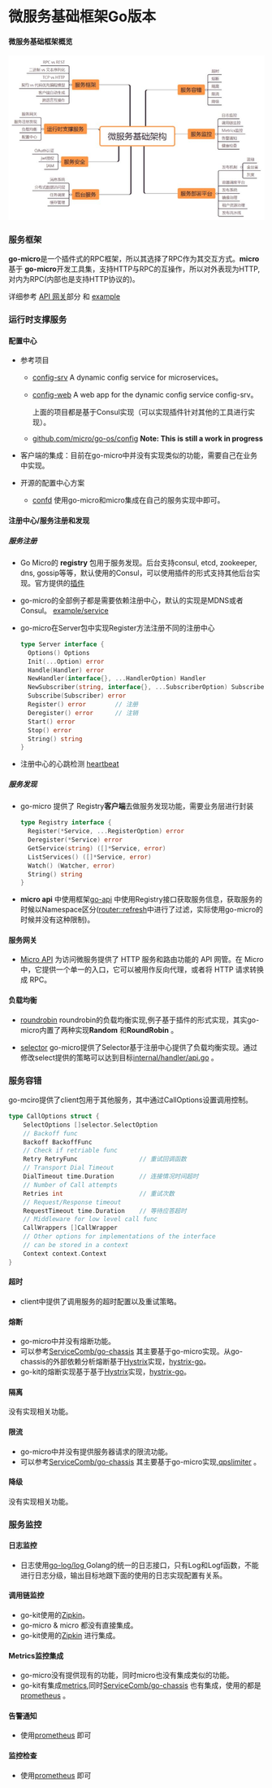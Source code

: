 # 微服务基础框架Go版本

#### 微服务基础框架概览

![1](./640.jpg)

### 服务框架

**go-micro**是一个插件式的RPC框架，所以其选择了RPC作为其交互方式。**micro**基于	**go-micro**开发工具集，支持HTTP与RPC的互操作，所以对外表现为HTTP,对内为RPC(内部也是支持HTTP协议的)。

详细参考 [API 网关](https://micro.mu/docs/api.html)部分 和 [example](https://github.com/feixiao/examples/tree/master/greeter)

### 运行时支撑服务

#### 配置中心

+ 参考项目

  + [config-srv](https://github.com/feixiao/config-srv)  A dynamic config service for microservices。
  + [config-web](https://github.com/feixiao/config-web)  A web app for the dynamic config service config-srv。

    上面的项目都是基于Consul实现（可以实现插件针对其他的工具进行实现）。

  + [github.com/micro/go-os/config](https://github.com/micro/go-os/tree/master/config)    **Note: This is still a work in progress**

+ 客户端的集成：目前在go-micro中并没有实现类似的功能，需要自己在业务中实现。

+ 开源的配置中心方案

  + [confd](https://github.com/kelseyhightower/confd)    使用go-micro和micro集成在自己的服务实现中即可。

#### 注册中心/服务注册和发现

##### 服务注册

+ Go Micro的 **registry** 包用于服务发现。后台支持consul, etcd, zookeeper, dns, gossip等等，默认使用的Consul，可以使用插件的形式支持其他后台实现。官方提供的[插件](https://github.com/micro/go-plugins/tree/master/registry)

+ go-micro的全部例子都是需要依赖注册中心，默认的实现是MDNS或者Consul。 [example/service](https://github.com/feixiao/examples/tree/master/service)

+ go-micro在Server包中实现Register方法注册不同的注册中心

  ```go
  type Server interface {
  	Options() Options
  	Init(...Option) error
  	Handle(Handler) error
  	NewHandler(interface{}, ...HandlerOption) Handler
  	NewSubscriber(string, interface{}, ...SubscriberOption) Subscriber
  	Subscribe(Subscriber) error
  	Register() error		// 注册
  	Deregister() error		// 注销
  	Start() error
  	Stop() error
  	String() string
  }
  ```

+ 注册中心的心跳检测 [heartbeat](https://github.com/micro-analysis/examples/tree/master/heartbeat)

##### 服务发现

+ go-micro 提供了 Registry**客户端**去做服务发现功能，需要业务层进行封装

  ```go
  type Registry interface {
  	Register(*Service, ...RegisterOption) error
  	Deregister(*Service) error
  	GetService(string) ([]*Service, error)
  	ListServices() ([]*Service, error)
  	Watch() (Watcher, error)
  	String() string
  }
  ```

+ **micro api** 中使用框架[go-api](https://github.com/micro-analysis/go-api) 中使用Registry接口获取服务信息，获取服务的时候以Namespace区分([router::refresh](github.com/micro-analysis/go-api/blob/master/router/router.go)中进行了过滤，实际使用go-micro的时候并没有这种限制)。

#### 服务网关

+ [Micro API](https://github.com/micro/micro/tree/master/api) 为访问微服务提供了 HTTP 服务和路由功能的 API 网管。在 Micro 中，它提供一个单一的入口，它可以被用作反向代理，或者将 HTTP 请求转换成 RPC。

#### 负载均衡

+ [roundrobin](https://github.com/micro-analysis/examples/tree/master/roundrobin) roundrobin的负载均衡实现,例子基于插件的形式实现，其实go-micro内置了两种实现**Random** 和**RoundRobin** 。


+ [selector](https://github.com/micro/go-micro/tree/master/selector) go-micro提供了Selector基于注册中心提供了负载均衡实现。通过修改select提供的策略可以达到目标[internal/handler/api.go](https://github.com/micro-analysis/micro/blob/master/internal/handler/api.go)  。



### 服务容错

go-mciro提供了client包用于其他服务，其中通过CallOptions设置调用控制。

```go
type CallOptions struct {
	SelectOptions []selector.SelectOption
	// Backoff func
	Backoff BackoffFunc	
	// Check if retriable func
	Retry RetryFunc					// 重试回调函数
	// Transport Dial Timeout
	DialTimeout time.Duration		// 连接情况时间超时
	// Number of Call attempts
	Retries int					    // 重试次数
	// Request/Response timeout
	RequestTimeout time.Duration	// 等待应答超时
	// Middleware for low level call func
	CallWrappers []CallWrapper
	// Other options for implementations of the interface
	// can be stored in a context
	Context context.Context
}
```

#### 超时

+ client中提供了调用服务的超时配置以及重试策略。

#### 熔断

+ go-micro中并没有熔断功能。
+ 可以参考[ServiceComb/go-chassis](http://github.com/ServiceComb/go-chassis)  其主要基于go-micro实现。从go-chassis的外部依赖分析熔断基于[Hystrix](https://github.com/Netflix/Hystrix)实现，[hystrix-go](https://github.com/afex/hystrix-go)。
+ go-kit的熔断实现基于基于[Hystrix](https://github.com/Netflix/Hystrix)实现，[hystrix-go](https://github.com/afex/hystrix-go)。

#### 隔离

没有实现相关功能。

#### 限流

+ go-micro中并没有提供服务器请求的限流功能。
+ 可以参考[ServiceComb/go-chassis](http://github.com/ServiceComb/go-chassis)  其主要基于go-micro实现,[qpslimiter](https://github.com/ServiceComb/go-chassis/blob/master/core/qpslimiter/qps_limiter.go) 。

#### 降级

没有实现相关功能。




### 服务监控

#### 日志监控

+ 日志使用[go-log/log ](https://github.com/go-log/log) Golang的统一的日志接口，只有Log和Logf函数，不能进行日志分级，输出目标地跟下面的使用的日志实现配置有关系。

#### 调用链监控

+ go-kit使用的[Zipkin](https://zipkin.io/)。
+ go-micro & micro 都没有直接集成。
+ go-kit使用的[Zipkin](https://zipkin.io/) 进行集成。

#### Metrics监控集成

+ go-micro没有提供现有的功能，同时micro也没有集成类似的功能。
+ go-kit有集成[metrics](https://github.com/go-kit/kit/tree/master/metrics),同时[ServiceComb/go-chassis](https://github.com/ServiceComb/go-chassis/tree/master/metrics) 也有集成，使用的都是[prometheus](https://prometheus.io/) 。

#### 告警通知

+ 使用[prometheus](https://prometheus.io/) 即可

#### 监控检查

+ 使用[prometheus](https://prometheus.io/) 即可

